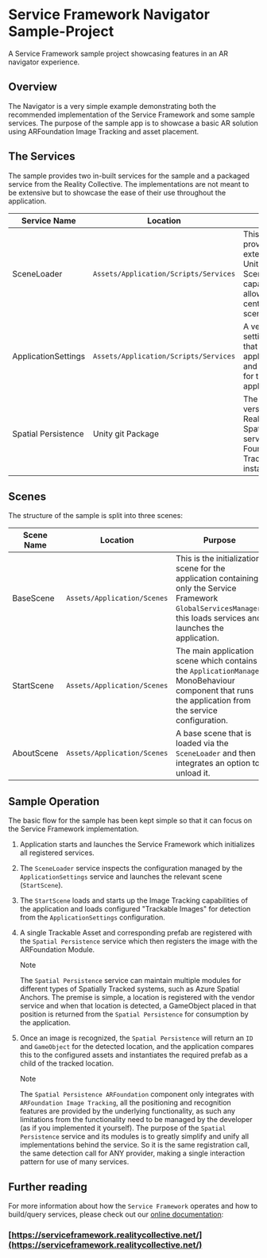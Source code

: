 # Service Framework Navigator Sample-Project

A Service Framework sample project showcasing features in an AR navigator experience.

## Overview

The Navigator is a very simple example demonstrating both the recommended implementation of the Service Framework and some sample services.  The purpose of the sample app is to showcase a basic AR solution using ARFoundation Image Tracking and asset placement.

## The Services

The sample provides two in-built services for the sample and a packaged service from the Reality Collective.  The implementations are not meant to be extensive but to showcase the ease of their use throughout the application.

|Service Name|Location|Purpose|
|-|-|-|
|SceneLoader|`Assets/Application/Scripts/Services`|This service provides a robust extension to the Unity SceneManagement capabilities and allows you to centrally control scene operations|
|ApplicationSettings|`Assets/Application/Scripts/Services`|A very basic settings service that holds application state and configuration for the entire application|
|Spatial Persistence|Unity git Package|The development version of the Reality Collective Spatial Persistence service with the AR Foundation Image Tracking module installed|

## Scenes

The structure of the sample is split into three scenes:

|Scene Name|Location|Purpose|
|-|-|-|
|BaseScene|`Assets/Application/Scenes`|This is the initialization scene for the application containing only the Service Framework `GlobalServicesManager`, this loads services and launches the application.|
|StartScene|`Assets/Application/Scenes`|The main application scene which contains the `ApplicationManager` MonoBehaviour component that runs the application from the service configuration.|
|AboutScene|`Assets/Application/Scenes`|A base scene that is loaded via the `SceneLoader` and then integrates an option to unload it.|

## Sample Operation

The basic flow for the sample has been kept simple so that it can focus on the Service Framework implementation.

1. Application starts and launches the Service Framework which initializes all registered services.
1. The `SceneLoader` service inspects the configuration managed by the `ApplicationSettings` service and launches the relevant scene (`StartScene`).
1. The `StartScene` loads and starts up the Image Tracking capabilities of the application and loads configured "Trackable Images" for detection from the `ApplicationSettings` configuration.
1. A single Trackable Asset and corresponding prefab are registered with the `Spatial Persistence` service which then registers the image with the ARFoundation Module.

    > [!NOTE]
    > The `Spatial Persistence` service can maintain multiple modules for different types of Spatially Tracked systems, such as Azure Spatial Anchors.  The premise is simple, a location is registered with the vendor service and when that location is detected, a GameObject placed in that position is returned from the `Spatial Persistence` for consumption by the application.

1. Once an image is recognized, the `Spatial Persistence` will return an `ID` and `GameObject` for the detected location, and the application compares this to the configured assets and instantiates the required prefab as a child of the tracked location.

    > [!NOTE]
    > The `Spatial Persistence ARFoundation` component only integrates with `ARFoundation Image Tracking`, all the positioning and recognition features are provided by the underlying functionality, as such any limitations from the functionality need to be managed by the developer (as if you implemented it yourself). The purpose of the `Spatial Persistence` service and its modules is to greatly simplify and unify all implementations behind the service.  So it is the same registration call, the same detection call for ANY provider, making a single interaction pattern for use of many services.

## Further reading

For more information about how the `Service Framework` operates and how to build/query services, please check out our [online documentation](https://serviceframework.realitycollective.net/):

### [https://serviceframework.realitycollective.net/](https://serviceframework.realitycollective.net/)

